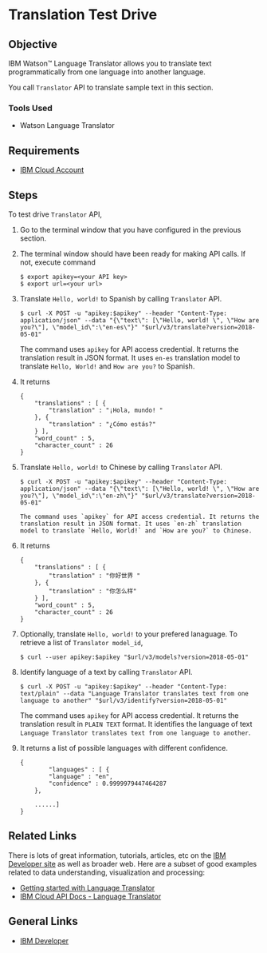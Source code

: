 # Translation Test Drive


## Objective

IBM Watson™ Language Translator allows you to translate text programmatically from one language into another language.

You call `Translator` API to translate sample text in this section.


### Tools Used

- Watson Language Translator


## Requirements

- [IBM Cloud Account](https://cloud.ibm.com)


## Steps

To test drive `Translator` API,

1. Go to the terminal window that you have configured in the previous section.

1. The terminal window should have been ready for making API calls. If not, execute command

    ```
    $ export apikey=<your API key>
    $ export url=<your url>
    ```

1.  Translate `Hello, world!` to Spanish by calling `Translator` API.

    ```
    $ curl -X POST -u "apikey:$apikey" --header "Content-Type: application/json" --data "{\"text\": [\"Hello, world! \", \"How are you?\"], \"model_id\":\"en-es\"}" "$url/v3/translate?version=2018-05-01"
    ```

    The command uses `apikey` for API access credential. It returns the translation result in JSON format. It uses `en-es` translation model to translate `Hello, World!` and `How are you?` to Spanish.

1. It returns

    ```
    {
        "translations" : [ {
            "translation" : "¡Hola, mundo! "
        }, {
            "translation" : "¿Cómo estás?"
        } ],
        "word_count" : 5,
        "character_count" : 26
    }
    ```

1.  Translate `Hello, world!` to Chinese by calling `Translator` API.

    ```
    $ curl -X POST -u "apikey:$apikey" --header "Content-Type: application/json" --data "{\"text\": [\"Hello, world! \", \"How are you?\"], \"model_id\":\"en-zh\"}" "$url/v3/translate?version=2018-05-01"

    The command uses `apikey` for API access credential. It returns the translation result in JSON format. It uses `en-zh` translation model to translate `Hello, World!` and `How are you?` to Chinese.

1. It returns

    ```
    {
        "translations" : [ {
            "translation" : "你好世界 "
        }, {
            "translation" : "你怎么样"
        } ],
        "word_count" : 5,
        "character_count" : 26
    }
    ```

1. Optionally, translate `Hello, world!` to your prefered lanaguage. To retrieve a list of `Translator model_id`,

    ```
    $ curl --user apikey:$apikey "$url/v3/models?version=2018-05-01"
    ```

1. Identify language of a text by calling `Translator` API.

    ```
    $ curl -X POST -u "apikey:$apikey" --header "Content-Type: text/plain" --data "Language Translator translates text from one language to another" "$url/v3/identify?version=2018-05-01"
    ```

    The command uses `apikey` for API access credential. It returns the translation result in `PLAIN TEXT` format. It identifies the language of text `Language Translator translates text from one language to another`.

1. It returns a list of possible languages with different confidence.

    ```
    {
            "languages" : [ {
            "language" : "en",
            "confidence" : 0.9999979447464287
        },

        ......]
    }
    ```


## Related Links

There is lots of great information, tutorials, articles, etc on the [IBM Developer site](https://developer.ibm.com) as well as broader web. Here are a subset of good examples related to data understanding, visualization and processing:

- [Getting started with Language Translator](https://cloud.ibm.com/docs/language-translator?topic=language-translator-gettingstarted)
- [IBM Cloud API Docs - Language Translator](https://cloud.ibm.com/apidocs/language-translator)


## General Links

- [IBM Developer](https://developer.ibm.com)
